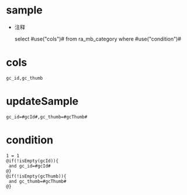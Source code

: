 sample
===
* 注释

	select #use("cols")# from ra_mb_category  where  #use("condition")#

cols
===
	gc_id,gc_thumb

updateSample
===
	
	gc_id=#gcId#,gc_thumb=#gcThumb#

condition
===

	1 = 1  
	@if(!isEmpty(gcId)){
	 and gc_id=#gcId#
	@}
	@if(!isEmpty(gcThumb)){
	 and gc_thumb=#gcThumb#
	@}
	
	